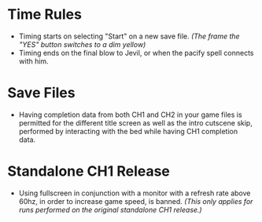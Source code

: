 # **Time Rules**
* Timing starts on selecting "Start" on a new save file. *(The frame the "YES" button switches to a dim yellow)*
* Timing ends on the final blow to Jevil, or when the pacify spell connects with him.

# **Save Files**
* Having completion data from both CH1 and CH2 in your game files is permitted for the different title screen as well as the intro cutscene skip, performed by interacting with the bed while having CH1 completion data.

# **Standalone CH1 Release**
* Using fullscreen in conjunction with a monitor with a refresh rate above 60hz, in order to increase game speed, is banned. *(This only applies for runs performed on the original standalone CH1 release.)*